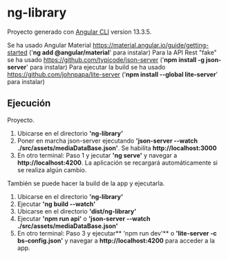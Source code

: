 # ng-library

Proyecto generado con [Angular CLI](https://github.com/angular/angular-cli) version 13.3.5.

Se ha usado Angular Material https://material.angular.io/guide/getting-started ('**ng add @angular/material**' para instalar)
Para la API Rest "fake" se ha usado https://github.com/typicode/json-server ('**npm install -g json-server**' para instalar)
Para ejecutar la build se ha usado https://github.com/johnpapa/lite-server ('**npm install --global lite-server**' para instalar)

## Ejecución ##

Proyecto.

1. Ubicarse en el directorio **'ng-library'**
2. Poner en marcha json-server ejecutando **'json-server --watch ./src/assets/mediaDataBase.json'**. Se habilita **http://localhost:3000**
3. En otro terminal: Paso 1 y jecutar **'ng serve'** y navegar a **http://localhost:4200**. La aplicación se recargará automáticamente si se realiza algún cambio.

También se puede hacer la build de la app y ejecutarla.

1. Ubicarse en el directorio **'ng-library'**
2. Ejecutar **'ng build --watch'**
3. Ubicarse en el directorio **'dist/ng-library'**
4. Ejecutar **'npm run api'** o **'json-server --watch ./src/assets/mediaDataBase.json'**
5. En otro terminal: Paso 3 y ejecutar** 'npm run dev'** o **'lite-server -c bs-config.json'** y navegar a **http://localhost:4200** para acceder a la app.
